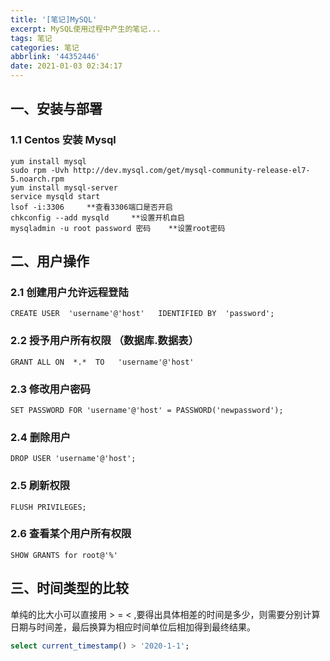 ```yaml
---
title: '[笔记]MySQL'
excerpt: MySQL使用过程中产生的笔记...
tags: 笔记
categories: 笔记
abbrlink: '44352446'
date: 2021-01-03 02:34:17
---
```


## 一、安装与部署

### 1.1 Centos 安装 Mysql
```
yum install mysql
sudo rpm -Uvh http://dev.mysql.com/get/mysql-community-release-el7-5.noarch.rpm
yum install mysql-server
service mysqld start
lsof -i:3306     **查看3306端口是否开启
chkconfig --add mysqld     **设置开机自启
mysqladmin -u root password 密码    **设置root密码
```

## 二、用户操作

### 2.1 创建用户允许远程登陆
```
CREATE USER  'username'@'host'   IDENTIFIED BY  'password';
```

### 2.2 授予用户所有权限 （数据库.数据表）
```
GRANT ALL ON  *.*  TO   'username'@'host'   
```

### 2.3 修改用户密码
```
SET PASSWORD FOR 'username'@'host' = PASSWORD('newpassword');
```

### 2.4 删除用户
```
DROP USER 'username'@'host';
```

### 2.5 刷新权限
```
FLUSH PRIVILEGES;
```

### 2.6 查看某个用户所有权限
```
SHOW GRANTS for root@'%'
```

## 三、时间类型的比较

单纯的比大小可以直接用 > = < ,要得出具体相差的时间是多少，则需要分别计算日期与时间差，最后换算为相应时间单位后相加得到最终结果。

```sql
select current_timestamp() > '2020-1-1';
```

